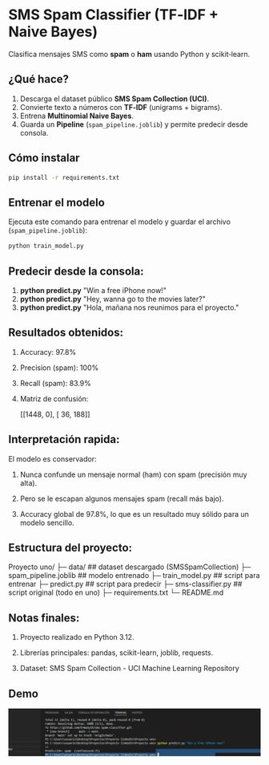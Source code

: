 # SMS Spam Classifier (TF‑IDF + Naive Bayes)

Clasifica mensajes SMS como **spam** o **ham** usando Python y scikit‑learn.

## ¿Qué hace?
1. Descarga el dataset público **SMS Spam Collection (UCI)**.
2. Convierte texto a números con **TF‑IDF** (unigrams + bigrams).
3. Entrena **Multinomial Naive Bayes**.
4. Guarda un **Pipeline** (`spam_pipeline.joblib`) y permite predecir desde consola.

## Cómo instalar
```bash
pip install -r requirements.txt
```

## Entrenar el modelo

Ejecuta este comando para entrenar el modelo y guardar el archivo (`spam_pipeline.joblib`):

```bash
python train_model.py
```

## Predecir desde la consola:

1. **python predict.py** "Win a free iPhone now!"
2. **python predict.py** "Hey, wanna go to the movies later?"
3. **python predict.py** "Hola, mañana nos reunimos para el proyecto."

## Resultados obtenidos:

1. Accuracy: 97.8%

2. Precision (spam): 100%

3. Recall (spam): 83.9%

4. Matriz de confusión:

    [[1448,    0],
     [  36,  188]]

## Interpretación rapida:

El modelo es conservador:

1. Nunca confunde un mensaje normal (ham) con spam (precisión muy alta).

2. Pero se le escapan algunos mensajes spam (recall más bajo).

3. Accuracy global de 97.8%, lo que es un resultado muy sólido para un modelo sencillo.

## Estructura del proyecto: 

Proyecto uno/
├─ data/                  ## dataset descargado (SMSSpamCollection)
├─ spam_pipeline.joblib   ## modelo entrenado
├─ train_model.py         ## script para entrenar
├─ predict.py             ## script para predecir
├─ sms-classifier.py      ## script original (todo en uno)
├─ requirements.txt
└─ README.md


## Notas finales:

1. Proyecto realizado en Python 3.12.

2. Librerías principales: pandas, scikit-learn, joblib, requests.

3. Dataset: SMS Spam Collection - UCI Machine Learning Repository


## Demo
![Ejemplo de predicción](demo.PNG)
